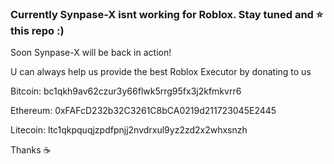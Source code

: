 ### Currently Synpase-X isnt working for Roblox. Stay tuned and ⭐ this repo :)
Soon Synpase-X will be back in action!

U can always help us provide the best Roblox Executor by donating to us

Bitcoin:  bc1qkh9av62czur3y66flwk5rrg95fx3j2kfmkvrr6

Ethereum: 0xFAFcD232b32C3261C8bCA0219d211723045E2445

Litecoin: ltc1qkpquqjzpdfpnjj2nvdrxul9yz2zd2x2whxsnzh


Thanks ☕
